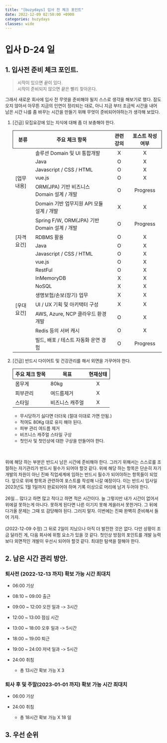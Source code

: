 ```yaml
---
title: "[buzydays] 입사 전 체크 포인트"
date: 2022-12-09 02:50:00 +0900
categories: buzydays
classes: wide
---
```

# 입사 D-24 일

## 1. 입사전 준비 체크 포인트.

> 시작이 있으면 끝이 있다.  
시작이 준비되지 않으면 끝은 빨리 찾아온다.

그래서 새로운 회사에 입사 전 무엇을 준비해야 될지 스스로 생각을 해보기로 했다. 잠도 오지 않아서 아무튼 지금의 인연이 정리되는 대로, 아니 지금 부터 조금씩 시간을 내어 남은 시간 나를 좀 바꾸는 시간을 만들기 위해 무엇이 준비되어야하는가 생각해 보았다. 

1. [긴급] 모집요강에 있는 지식에 대해 좀 더 보충해야 한다.

    <table style="border-collapse:collapse;">
        <tr style="border:1px solid;">
            <th>분류</th>
            <th>주요 체크 항목</th>
            <th>관련 강의</th>
            <th>포스트 작성 여부</th>
        </tr>
        <tr>
            <td rowspan="6">[업무내용]</td>
            <td>솔루션 Domain 및 UI 통합개발</td>
            <td align="center">X</td>
            <td align="center">X</td>
        </tr>
        <tr>
            <td>Java</td>
            <td align="center">O</td>
            <td align="center">X</td>
        </tr>
        <tr>
            <td>Javascript / CSS / HTML</td>
            <td align="center">O</td>
            <td align="center">X</td>
        </tr>
        <tr>
            <td>vue.js</td>
            <td align="center">O</td>
            <td align="center">X</td>
        </tr>
        <tr>
            <td>ORM(JPA) 기반 비즈니스 Domain 설계 / 개발</td>
            <td align="center">O</td>
            <td align="center">Progress</td>
        </tr>
        <tr>
            <td>Domain 기반 업무지원 API 모듈 설계 / 개발</td>
            <td align="center">X</td>
            <td align="center">X</td>
        </tr>
        <tr>
            <td rowspan="5">[자격요건]</td>
            <td>Spring F/W, ORM(JPA) 기반 Domain 설계 / 개발</td>
            <td align="center">O</td>
            <td align="center">Progress</td>
        </tr>
        <tr>
            <td>RDBMS 활용</td>
            <td align="center">O</td>
            <td align="center">X</td>
        </tr>
        <tr>
            <td>Java</td>
            <td align="center">O</td>
            <td align="center">X</td>
        </tr>
        <tr>
            <td>Javascript / CSS / HTML</td>
            <td align="center">O</td>
            <td align="center">X</td>
        </tr>
        <tr>
            <td>vue.js</td>
            <td align="center">O</td>
            <td align="center">X</td>
        </tr>
        <tr>
            <td rowspan="8">[우대요건]</td>
            <td>RestFul</td>
            <td align="center">O</td>
            <td align="center">X</td>
        </tr>
        <tr>
            <td>InMemoryDB</td>
            <td align="center">X</td>
            <td align="center">X</td>
        </tr>
        <tr>
            <td>NoSQL</td>
            <td align="center">X</td>
            <td align="center">X</td>
        </tr>
        <tr>
            <td>생명보험/손보(장기) 업무</td>
            <td align="center">X</td>
            <td align="center">X</td>
        </tr>
        <tr>
            <td>UI / UX 기획 및 아키택터 구성</td>
            <td align="center">X</td>
            <td align="center">X</td>
        </tr>    
        <tr>
            <td>AWS, Azure, NCP 클라우드 환경 개발</td>
            <td align="center">O</td>
            <td align="center">X</td>
        </tr>       
        <tr>
            <td>Redis 등의 서버 캐시</td>
            <td align="center">O</td>
            <td align="center">X</td>
        </tr>    
        <tr>
            <td>빌드, 배포 / 테스트 자동화 운연 경험</td>
            <td align="center">O</td>
            <td align="center">Progress</td>
        </tr>    
    </table>

2. [긴급] 반드시 다이어트 및 건강관리를 해서 외면을 가꾸어야 한다.

    <table style="border-collapse:collapse;">
        <tr style="border:1px solid;">
            <th>주요 체크 항목</th>
            <th>목표</th>
            <th>현재상태</th>
        </tr>
        <tr>
            <td>몸무게</td>
            <td>80kg</td>
            <td align="center">X</td>
        </tr> 
        <tr>
            <td>피부관리</td>
            <td>여드름제거</td>
            <td align="center">X</td>
        </tr>     
        <tr>
            <td>스타일</td>
            <td>비즈니스 캐주얼</td>
            <td align="center">X</td>
        </tr>      
    </table>

    - 무시당하기 싫다면 더더욱 (절대 이대로 가면 안됨.)
    - 적여도 80Kg 대로 유지 해야 된다.
    - 피부 관리 여드름 제거
    - 비즈니스 캐주얼 스타일 구상
    - 첫인사 및 첫인상에 대한 구상을 만들어야 한다.

<br/><br/>
위에 해당 하는 부분은 반드시 남은 시간에 준비해야 한다. 그러기 위해서는 스스로를 조절하는 자기관리가 반드시 필수가 되어야 할것 같다. 위에 해당 하는 항목은 단순히 자기개발의 차원이 아닌 진짜 직업세계에 임하는 반드시 필수가 되어야하는 항목들이 되었다. 앞으로 위에 항목과 관련하여 포스트를 작성해 나갈 예정이다. 이는 반드시 입사일 2023년도 1월 1일까지 완료되어야 하며 기록 이상으로 머리에 남겨 두어야 한다.
<br/><br/>
26일... 많다고 하면 많고 적다고 하면 적은 시간이다. 늘 그렇지만 내가 시간이 없어서 위에걸 못하는게 아니다. 못하게 된다면 나른 이기지 못해 게을러서 못한거다. 그 뒤에 다가올 문제는 그때 또 감당해야 된다. 그러지 말자. 이번에는 진짜 완벽히 준비해서 들어 가자.
<br/><br/>
(2022-12-09 수정) 그 뒤로 2일이 지났으나 아직 더 발전한 것은 없다. 다만 상황이 조금 달라진 게, 다음 회사에 위험 요소가 있을 것 같다. 첫인상 방점의 포인트를 개발 능력 보다 외면적인 개발이 우선시 되어야 할것 같다. 최대한 탐색을 잘해야 한다.

## 2. 남은 시간 관리 방안.
### 퇴사전 (2022-12-13 까지) 확보 가능 시간 최대치

- 06:00 기상
- 08:10 ~ 09:00 출근
- 09:00 ~ 12:00 오전 일과 -> 3시간
- 12:00 ~ 13:00 점심 시간
- 13:00 ~ 18:00 오후 일과 -> 5시간
- 18:00 ~ 19:00 퇴근
- 19:00 ~ 24:00 저녁 일과 -> 5시간
- 24:00 취침

    - 총 13시간 확보 가능 X 3

### 퇴사 후 및 주말(2023-01-01 까지) 확보 가능 시간 최대치

- 06:00 기상
- 24:00 취침

    -   총 18시간 확보 가능 X 18 일

## 3. 우선 순위

